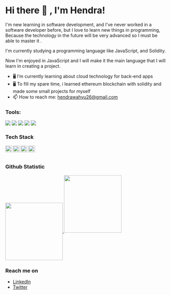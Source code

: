 # Hi there 👋 , I'm Hendra!

I'm new learning in software development, and I've never worked in a software developer before, but I love to learn new things in programming, Because the technology in the future will be very advanced so I must be able to master it .

I'm currently studying a programming language like JavaScript, and Solidity.

Now I'm enjoyed in JavaScript and I will make it the main language that I will learn in creating a project.

- 🖥 I’m currently learning about cloud technology for back-end apps
- 🖥 To fill my spare time, i learned ethereum blockchain with solidity and made some small projects for myself
- 📫 How to reach me: hendrawahyu26@gmail.com

### Tools:
<p>
    <img src="https://img.shields.io/badge/OS-MacOS-blue?&logo=apple" />
    <img src="https://img.shields.io/badge/Code-JavaScript-blue?&logo=javascript" />
    <img src="https://img.shields.io/badge/Code-Solidity-blue?&logo=solidity" />
    <img src="https://img.shields.io/badge/Text%20Editor-Visual%20Studio%20Code-blue?&logo=visual%20studio%20code&logoColor=blue" />
    <img src="https://gpvc.arturio.dev/whysaputro" />
</p>

### Tech Stack
  <a href="#"><img align="left" alt="JavaScript" title="JavaScript" width="21px" src="https://upload.wikimedia.org/wikipedia/commons/9/99/Unofficial_JavaScript_logo_2.svg" /></a>
  <a href="https://nodejs.org/"><img align="left" alt="NodeJS" title="NodeJS" width="21px" src="https://seeklogo.com/images/N/nodejs-logo-FBE122E377-seeklogo.com.png" /></a>
  <a href="https://reactjs.org/"><img align="left" alt="React" title="React" width="21px" src="https://cdn.worldvectorlogo.com/logos/react-2.svg" /></a>
  <a href="https://hapi.dev/"><img align="left" alt="Hapi" title="Hapi (NodeJS HTTP Framework)" width="21px" src="https://avatars.githubusercontent.com/u/3774533?s=200&v=4" /></a>
  <br>
  <br>
  
### Github Statistic
<a href="https://github.com/whysaputro">
  <img align="center" height="180em" src="https://github-readme-stats-eight-theta.vercel.app/api?username=whysaputro&show_icons=true&theme=algolia&include_all_commits=true&count_private=true"/>
</a>
<a align="center" href="https://github.com/whysaputro">
  <img height="180em" src="https://github-readme-stats-eight-theta.vercel.app/api/top-langs/?username=whysaputro&layout=compact&langs_count=8&theme=algolia"/>
</a>


### Reach me on
- <a href="https://www.linkedin.com/in/hendra-wahyu-saputro-a48b68212/">LinkedIn</a>
- <a href="https://twitter/whysaputro">Twitter</a>

